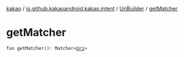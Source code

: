 [kakao](../../index.md) / [io.github.kakaoandroid.kakao.intent](../index.md) / [UriBuilder](index.md) / [getMatcher](./get-matcher.md)

# getMatcher

`fun getMatcher(): Matcher<`[`Uri`](https://developer.android.com/reference/android/net/Uri.html)`>`